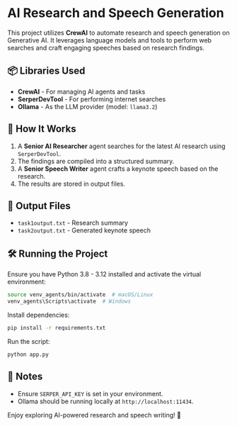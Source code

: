# AI Research and Speech Generation

This project utilizes **CrewAI** to automate research and speech generation on Generative AI. It leverages language models and tools to perform web searches and craft engaging speeches based on research findings.

## 📦 Libraries Used
- **CrewAI** - For managing AI agents and tasks
- **SerperDevTool** - For performing internet searches
- **Ollama** - As the LLM provider (model: `llama3.2`)

## 🚀 How It Works
1. A **Senior AI Researcher** agent searches for the latest AI research using `SerperDevTool`.
2. The findings are compiled into a structured summary.
3. A **Senior Speech Writer** agent crafts a keynote speech based on the research.
4. The results are stored in output files.

## 📜 Output Files
- `task1output.txt` - Research summary
- `task2output.txt` - Generated keynote speech

## 🛠️ Running the Project
Ensure you have Python 3.8 - 3.12 installed and activate the virtual environment:
```sh
source venv_agents/bin/activate  # macOS/Linux
venv_agents\Scripts\activate  # Windows
```
Install dependencies:
```sh
pip install -r requirements.txt
```
Run the script:
```sh
python app.py
```

## 📌 Notes
- Ensure `SERPER_API_KEY` is set in your environment.
- Ollama should be running locally at `http://localhost:11434`.

Enjoy exploring AI-powered research and speech writing! 🚀
